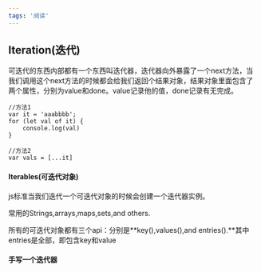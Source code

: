 ```yaml
---
tags: '阅读'
---
```


## Iteration(迭代)

可迭代的东西内部都有一个东西叫迭代器，迭代器向外暴露了一个next方法，当我们调用这个next方法的时候都会给我们返回个结果对象，结果对象里面包含了两个属性，分别为value和done。value记录他的值，done记录有无完成。

```
//方法1
var it = 'aaabbbb';
for (let val of it) {
	console.log(val)
}

//方法2
var vals = [...it]
```

#### Iterables(可迭代对象)

js标准当我们迭代一个可迭代对象的时候会创建一个迭代器实例。

常用的Strings,arrays,maps,sets,and others.

所有的可迭代对象都有三个api：分别是**key(),values(),and entries().**其中entries是全部，即包含key和value

#### 手写一个迭代器
